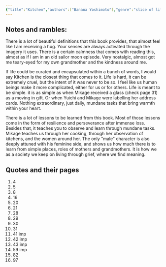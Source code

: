 ```yaml
---
{"title":"Kitchen","authors":["Banana Yoshimoto"],"genre":"slice of life","created":"2025-04-11T01:00:17","updated":"2025-04-11","tags":["notes"],"dg-publish":true,"dg-note-icon":"butterfly","dg-path":"Reading/Notes and Highlights/Books/Kitchen.md","permalink":"/reading/notes-and-highlights/books/kitchen/","dgPassFrontmatter":true,"noteIcon":"butterfly"}
---
```


## Notes and rambles:
There is a lot of beautiful definitions that this book provides, that almost feel like I am receiving a hug. Your senses are always activated through the imagery it uses. There is a certain calmness that comes with reading this, almost as if I am in an old sailor moon episode. Very nostalgic, almost got me teary-eyed for my own grandmother and the kindness around me. 

If life could be curated and encapsulated within a bunch of words, I would say Kitchen is the closest thing that comes to it. Life is hard, it can be extremely cruel, but the intent of it was never to be so. I feel like us human beings make it more complicated, either for us or for others. Life is meant to be simple. it is as simple as when Mikage received a glass (check page 31) as a moving in gift. Or when Yuichi and Mikage were labelling her address cards. Nothing extraordinary, just daily, mundane tasks that bring warmth within your heart.

There is a lot of lessons to be learned from this book. Most of those lessons come in the form of resilience and perseverance after immense loss. Besides that, it teaches you to observe and learn through mundane tasks. Mikage teaches us through her cooking, through her observation of kitchens, and the women around her. The only "male" character is also deeply attuned with his feminine side, and shows us how much there is to learn from simple places, roles of mothers and grandmothers. It is how we as a society we keep on living through grief, where we find meaning.
## Quotes and their pages

1. 4
2. 5
3. 8
4. 16
5. 20
6. 21
7. 28
8. 29
9. 30
10. 31
11. 41 imp
12. 42 imp
13. 43 imp
14. 59 imp
15. 82
16. 97
